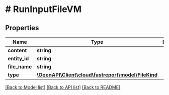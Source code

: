 # # RunInputFileVM

## Properties

Name | Type | Description | Notes
------------ | ------------- | ------------- | -------------
**content** | **string** |  | [optional]
**entity_id** | **string** |  | [optional]
**file_name** | **string** |  | [optional]
**type** | [**\OpenAPI\Client\cloud\fastreport\model\FileKind**](FileKind.md) |  | [optional]

[[Back to Model list]](../../README.md#models) [[Back to API list]](../../README.md#endpoints) [[Back to README]](../../README.md)
